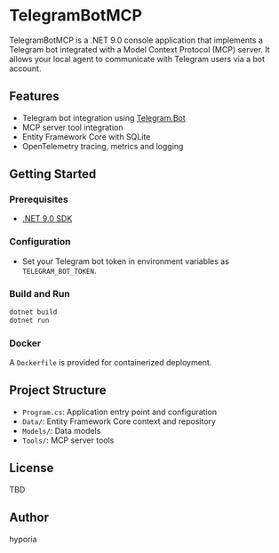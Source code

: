 # TelegramBotMCP

TelegramBotMCP is a .NET 9.0 console application that implements a Telegram bot integrated with a Model Context Protocol (MCP) server. It allows your local agent to communicate with Telegram users via a bot account.
## Features

-   Telegram bot integration using [Telegram.Bot](https://github.com/TelegramBots/Telegram.Bot)
-   MCP server tool integration
-   Entity Framework Core with SQLite
-   OpenTelemetry tracing, metrics and logging

## Getting Started

### Prerequisites

-   [.NET 9.0 SDK](https://dotnet.microsoft.com/download/dotnet/9.0)

### Configuration

-   Set your Telegram bot token in environment variables as `TELEGRAM_BOT_TOKEN`.

### Build and Run

```sh
dotnet build
dotnet run
```

### Docker

A `Dockerfile` is provided for containerized deployment.

## Project Structure

-   `Program.cs`: Application entry point and configuration
-   `Data/`: Entity Framework Core context and repository
-   `Models/`: Data models
-   `Tools/`: MCP server tools

## License

TBD

## Author

hyporia
